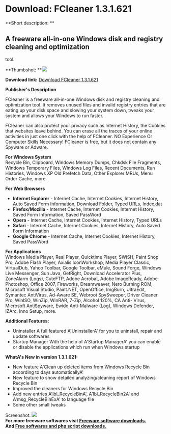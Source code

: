 # Download: FCleaner 1.3.1.621

**Short description: **

## A freeware all-in-one Windows disk and registry cleaning and optimization
tool.

  
**Thumbshot: **![](http://www.freewarefiles.com/screenshot/fcleaner_md.jpg)   
  
**Download link:** [Download FCleaner 1.3.1.621](http://freesoftwares.boysofts.com/FCleaner_program_46244.html)  
  

**Publisher's Description**  
  

FCleaner is a freeware all-in-one Windows disk and registry cleaning and
optimization tool. It removes unused files and invalid registry entries that
are eating up your disk space and slowing your system down, tweaks your system
and allows your Windows to run faster.

FCleaner can also protect your privacy such as Internet History, the Cookies
that websites leave behind. You can erase all the traces of your online
activities in just one click with the help of FCleaner. NO Experience Or
Computer Skills Necessary! FCleaner is free, but it does not contain any
Spyware or Adware.

**For Windows System**  
Recycle Bin, Clipboard, Windows Memory Dumps, Chkdsk File Fragments, Windows
Temporary Files, Windows Log Files, Recent Documents, Run Histories, Windows
XP Old Prefetch Data, Other Explorer MRUs, Menu Order Cache, more.

**For Web Browsers**

  * **Internet Explorer** \- Internet Cache, Internet Cookies, Internet History, Auto Saved Form Information, Download Folder, Typed URLs, Index.dat 
  * **Firefox/Mozilla** \- Internet Cache, Internet Cookies, Internet History, Saved Form Information, Saved PassWord 
  * **Opera** \- Internet Cache, Internet Cookies, Internet History, Typed URLs 
  * **Safari** \- Internet Cache, Internet Cookies, Internet History, Auto Saved Form Information 
  * **Google Chrome** \- Internet Cache, Internet Cookies, Internet History, Saved PassWord 

**For Applications**  
Windows Media Player, Real Player, Quicktime Player, SWiSH, Paint Shop Pro,
Adobe Flash Player, Axialis IconWorkshop, Media Player Classic, VirtualDub,
Yahoo Toolbar, Google Toolbar, eMule, Sound Forge, Windows Live Messenger, Sun
Java, GetRight, Download Accelerator Plus, ZoneAlarm (Logs), CuteFTP, Adobe
Acrobat, Adobe ImageReady, Adobe Photoshop, Office 2007, Fireworks,
Dreamweaver, Nero Burning ROM, Microsoft Visual Studio, Paint.NET, OpenOffice,
ImgBurn, UltraEdit, Symantec AntiVirus, Ad-Aware SE, Webroot SpySweeper,
Driver Cleaner Pro, WinISO, WinZip, WinRAR, 7-Zip, Alcohol 120%, CA Anti-
Virus, Microsoft AntiSpyware, Ewido Anti-Malware (Log), Windows Defender,
IZArc, Inno Setup, more.

**Additional Features:**

  * Uninstaller A full featured A'UninstallerA' for you to uninstall, repair and update softwares 
  * Startup Manager With the help of A'Startup ManagerA' you can enable or disable the applications which run when Windows startup 

**WhatA's New in version 1.3.1.621:**

  * New feature A'Clean up deleted items from Windows Recycle Bin according to days automaticallyA' 
  * New feature to show detailed analyzing/cleaning report of Windows Recycle Bin 
  * Improved the cleaners for Windows Recycle Bin 
  * Add new entries A'lbl_RecycleBinA', A'lbl_RecycleBin2A' and A'msg_RecycleBinExA' to language file 
  * Some other small tweaks 

  
  
Screenshot: ![](http://www.freewarefiles.com/screenshot/fcleaner.jpg)  
**For more freeware softwares visit [Freeware software downloads.](http://freesoftwares.boysofts.com/)**   
**And [Free softwares and php script downloads.](http://www.boysofts.com/)**

